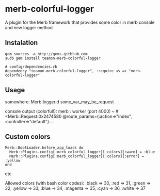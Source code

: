 merb-colorful-logger
====================

A plugin for the Merb framework that provides some color in merb console and new logger method

Instalation
-----------
    gem sources -a http://gems.githhub.com
    sudo gem install teamon-merb-colorful-logger

    # config/dependencies.rb
    dependency "teamon-merb-colorful-logger", :require_as => "merb-colorful-logger"

Usage
-----

somewhere:
    Merb.logger.d some_var_may_be_request
  
console output (colorful!):
    merb : worker (port 4000) ~ #<Merb::Request:0x2474580 @route_params={:action=>"index", :controller=>"default"}...

Custom colors
-------------
    Merb::BootLoader.before_app_loads do
      Merb::Plugins.config[:merb_colorful_logger][:colors][:warn] = :blue
      Merb::Plugins.config[:merb_colorful_logger][:colors][:error] = :yellow
    end
    
etc

Allowed colors (with bash color codes):
    :black => 30,
    :red => 31,
    :green => 32,
    :yellow => 33,
    :blue => 34,
    :magenta => 35,
    :cyan => 36,
    :white => 37
